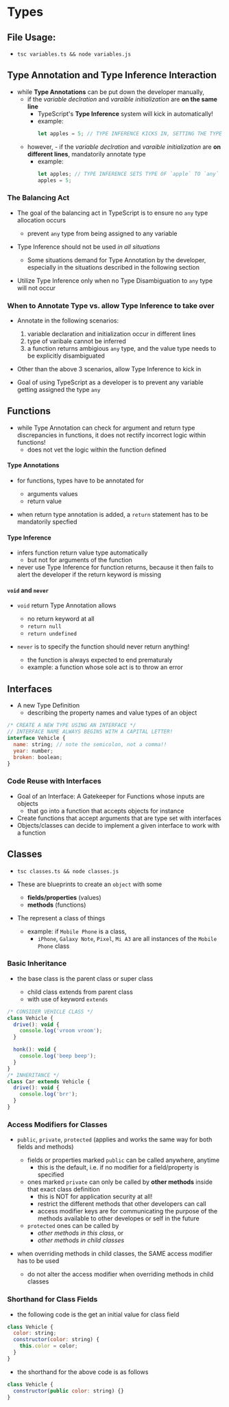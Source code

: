 # Types

## File Usage:

- `tsc variables.ts && node variables.js`

## Type Annotation and Type Inference Interaction

- while **Type Annotations** can be put down the developer manually,
  - if the _variable declration_ and _varaible initialization_ are **on the same line**
    - TypeScript's **Type Inference** system will kick in automatically!
    - example:
      ```js
      let apples = 5; // TYPE INFERENCE KICKS IN, SETTING THE TYPE OF `apples` TO `number`
      ```
  - however, - if the _variable declration_ and _varaible initialization_ are **on different lines**, mandatorily annotate type
    - example:
      ```js
      let apples; // TYPE INFERENCE SETS TYPE OF `apple` TO `any`
      apples = 5;
      ```

### The Balancing Act

- The goal of the balancing act in TypeScript is to ensure no `any` type allocation occurs

  - prevent `any` type from being assigned to any variable

- Type Inference should not be used _in all situations_

  - Some situations demand for Type Annotation by the developer, especially in the situations described in the following section

- Utilize Type Inference only when no Type Disambiguation to `any` type will not occur

### When to Annotate Type vs. allow Type Inference to take over

- Annotate in the following scenarios:

  1. variable declaration and initialization occur in different lines
  2. type of varibale cannot be inferred
  3. a function returns ambigious `any` type, and the value type needs to be explicitly disambiguated

- Other than the above 3 scenarios, allow Type Inference to kick in
- Goal of using TypeScript as a developer is to prevent any variable getting assigned the type `any`

## Functions

- while Type Annotation can check for argument and return type discrepancies in functions, it does not rectify incorrect logic within functions!
  - does not vet the logic within the function defined

#### Type Annotations

- for functions, types have to be annotated for

  - arguments values
  - return value

- when return type annotation is added, a `return` statement has to be mandatorily specfied

#### Type Inference

- infers function return value type automatically
  - but not for arguments of the function
- never use Type Inference for function returns, because it then fails to alert the developer if the return keyword is missing

#### `void` and `never`

- `void` return Type Annotation allows

  - no return keyword at all
  - `return null`
  - `return undefined`

- `never` is to specify the function should never return anything!
  - the function is always expected to end prematuraly
  - example: a function whose sole act is to throw an error

## Interfaces

- A new Type Definition
  - describing the property names and value types of an object

```js
/* CREATE A NEW TYPE USING AN INTERFACE */
// INTERFACE NAME ALWAYS BEGINS WITH A CAPITAL LETTER!
interface Vehicle {
  name: string; // note the semicolon, not a comma!!
  year: number;
  broken: boolean;
}
```

### Code Reuse with Interfaces

- Goal of an Interface: A Gatekeeper for Functions whose inputs are objects
  - that go into a function that accepts objects for instance
- Create functions that accept arguments that are type set with interfaces
- Objects/classes can decide to implement a given interface to work with a function

## Classes

- `tsc classes.ts && node classes.js`

- These are blueprints to create an `object` with some

  - **fields/properties** (values)
  - **methods** (functions)

- The represent a class of things
  - example: if `Mobile Phone` is a class,
    - `iPhone`, `Galaxy Note`, `Pixel`, `Mi A3` are all instances of the `Mobile Phone` class

### Basic Inheritance

- the base class is the parent class or super class

  - child class extends from parent class
  - with use of keyword `extends`

```js
/* CONSIDER VEHICLE CLASS */
class Vehicle {
  drive(): void {
    console.log('vroom vroom');
  }

  honk(): void {
    console.log('beep beep');
  }
}
/* INHERITANCE */
class Car extends Vehicle {
  drive(): void {
    console.log('brr');
  }
}
```

### Access Modifiers for Classes

- `public`, `private`, `protected` (applies and works the same way for both fields and methods)

  - fields or properties marked `public` can be called anywhere, anytime
    - this is the default, i.e. if no modifier for a field/property is specified
  - ones marked `private` can only be called by **other methods** inside that exact class definition
    - this is NOT for application security at all!
    - restrict the different methods that other developers can call
    - access modifier keys are for communicating the purpose of the methods available to other developes or self in the future
  - `protected` ones can be called by
    - _other methods in this class_, or
    - _other methods in child classes_

- when overriding methods in child classes, the SAME access modifier has to be used
  - do not alter the access modifier when overriding methods in child classes

### Shorthand for Class Fields

- the following code is the get an initial value for class field

```js
class Vehicle {
  color: string;
  constructor(color: string) {
    this.color = color;
  }
}
```

- the shorthand for the above code is as follows

```js
class Vehicle {
  constructor(public color: string) {}
}
```
